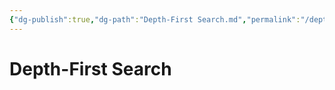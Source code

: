 ```yaml
---
{"dg-publish":true,"dg-path":"Depth-First Search.md","permalink":"/depth-first-search/","tags":[null]}
---
```




# Depth-First Search

